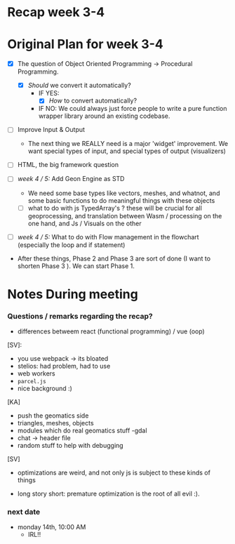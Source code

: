 # Recap week 3-4

# Original Plan for week 3-4

- [X] The question of Object Oriented Programming -> Procedural Programming.
  - [X] _Should_ we convert it automatically?
     - IF YES: 
        - [X] _How_ to convert automatically?
     - IF NO: We could always just force people to write a pure function wrapper library around an existing codebase. 

- [ ] Improve Input & Output
  - The next thing we REALLY need is a major 'widget' improvement. We want special types of input, and special types of output (visualizers)

- [ ] HTML, the big framework question


- [ ] _week 4 / 5:_ Add Geon Engine as STD
  - We need some base types like vectors, meshes, and whatnot, and some basic functions to do meaningful things with these objects
  - [ ] what to do with js TypedArray's ? these will be crucial for all geoprocessing, and translation between Wasm / processing on the one hand, and Js / Visuals on the other 

- [ ] _week 4 / 5:_ What to do with Flow management in the flowchart (especially the loop and if statement)  

- After these things, Phase 2 and  Phase 3 are sort of done (I want to shorten Phase 3 ). We can start Phase 1. 

# Notes During meeting



### Questions / remarks regarding the recap? 

- differences betweem react (functional programming) / vue (oop) 

[SV]:
- you use webpack -> its bloated
- stelios: had problem, had to use 
- web workers
- `parcel.js` 
- nice background :) 

[KA]
- push the geomatics side 
- triangles, meshes, objects
- modules which do real geomatics stuff
-gdal
- chat -> header file 
- random stuff to help with debugging

[SV]
- optimizations are weird, and not only js is subject to these kinds of things


- long story short: premature optimization is the root of all evil :).


### next date 

- monday 14th, 10:00 AM
  - IRL!! 
